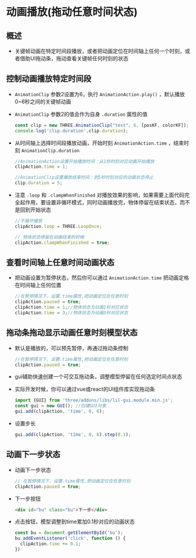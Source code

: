 # 动画播放(拖动任意时间状态)

## 概述

+ 关键帧动画在特定时间段播放，或者把动画定位在时间轴上任何一个时刻，或者借助UI拖动条，拖动查看关键帧任何时刻的状态

## 控制动画播放特定时间段

+ `AnimationClip` 参数2设置为6，执行 `AnimationAction.play()` ，默认播放0~6秒之间的关键帧动画
+ `AnimationClip` 参数2的值会作为自身 `.duration` 属性的值

  ```js
  const clip = new THREE.AnimationClip("test", 6, [posKF, colorKF]);
  console.log('clip.duration',clip.duration);
  ```

+ 从时间轴上选择时间段播放动画，开始时刻 `AnimationAction.time` ，结束时刻 `AnimationClip.duration`

  ```js
  //AnimationAction设置开始播放时间：从1秒时刻对应动画开始播放
  clipAction.time = 1;

  //AnimationClip设置播放结束时间：到5秒时刻对应的动画状态停止
  clip.duration = 5;
  ```

+ 注意 `.loop` 和 `.clampWhenFinished` 对播放效果的影响，如果需要上面代码完全起作用，要设置非循环模式，同时动画播放完，物体停留在结束状态，而不是回到开始状态

  ```js
  //不循环播放
  clipAction.loop = THREE.LoopOnce;

  // 物体状态停留在动画结束的时候
  clipAction.clampWhenFinished = true;
  ```

## 查看时间轴上任意时间动画状态

+ 把动画设置为暂停状态，然后你可以通过 `AnimationAction.time` 把动画定格在时间轴上任何位置

  ```js
  //在暂停情况下，设置.time属性,把动画定位在任意时刻
  clipAction.paused = true;
  clipAction.time = 1;//物体状态为动画1秒对应状态
  clipAction.time = 3;//物体状态为动画3秒对应状态
  ```

## 拖动条拖动显示动画任意时刻模型状态

+ 默认是播放的，可以预先暂停，再通过拖动条控制

  ```js
  //在暂停情况下，设置.time属性,把动画定位在任意时刻
  clipAction.paused = true;
  ```

+ gui辅助快速创建一个可交互拖动条，调整模型停留在任何选定时间点状态
+ 实际开发时候，你可以通过vue或react的UI组件库实现拖动条

  ```js
  import {GUI} from 'three/addons/libs/lil-gui.module.min.js';
  const gui = new GUI(); //创建GUI对象
  gui.add(clipAction, 'time', 0, 6);
  ```

+ 设置步长

  ```js
  gui.add(clipAction, 'time', 0, 6).step(0.1);
  ```

## 动画下一步状态

+ 动画下一步状态

  ```js
  // 在暂停情况下，设置.time属性,把动画定位在任意时刻
  clipAction.paused = true;
  ```

+ 下一步按钮

  ```html
  <div id="bu" class="bu">下一步</div>
  ```

+ 点击按钮，模型调整到time累加0.1秒对应的动画状态

  ```js
  const bu = document.getElementById('bu');
  bu.addEventListener('click', function () {
    clipAction.time += 0.1;
  })
  ```
